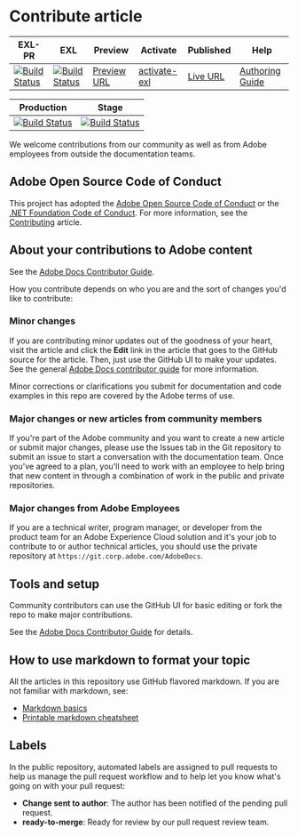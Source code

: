 # Contribute article

| EXL-PR | EXL | Preview | Activate | Published | Help |
|--- |--- |--- |--- |--- |--- |
| [![Build Status](https://docs.ci.corp.adobe.com/view/exl-pr/job/mobile-sdk-learn.en_pr-exl/badge/icon)](https://docs.ci.corp.adobe.com/view/exl-pr/job/mobile-sdk-learn.en_pr-exl/lastBuild/) | [![Build Status](https://docs.ci.corp.adobe.com/view/exl-pr/job/mobile-sdk-learn.en_exl/lastBuild/badge/icon)](https://docs.ci.corp.adobe.com/view/exl-pr/job/mobile-sdk-learn.en_exl/lastBuild/lastBuild) | [Preview URL](https://experienceleague.corp.adobe.com/docs/mobile-sdk-learn/tutorials/overview.html?lang=en) | [activate-exl](https://docs.ci.corp.adobe.com/job/activate-exl/build/)| [Live URL](https://experienceleague.adobe.com/docs/mobile-sdk-learn/tutorials/overview.html?lang=en) | [Authoring Guide](https://experienceleague.adobe.com/docs/authoring-guide-exl/using/home.html?lang=en) |

| Production | Stage |
|---|---|
| [![Build Status](https://docs.ci.corp.adobe.com/job/mobile-sdk-learn.en_production/badge/icon)](https://docs.ci.corp.adobe.com/job/mobile-sdk-learn.en_production/lastBuild) | [![Build Status](https://docs.ci.corp.adobe.com/job/mobile-sdk-learn.en_stage/badge/icon)](https://docs.ci.corp.adobe.com/job/mobile-sdk-learn.en_stage/lastBuild) |


<!--
|[Output Prod](https://docs.adobe.com/content/help/en/document-cloud-learn/tutorials/overview.html)|[Output Stg](https://docs-stg.corp.adobe.com/content/help/en/document-cloud-learn/tutorials/overview.html)|
-->

We welcome contributions from our community as well as from Adobe employees from outside the documentation teams.

## Adobe Open Source Code of Conduct

This project has adopted the [Adobe Open Source Code of Conduct](code-of-conduct.md) or the [.NET Foundation Code of Conduct](https://dotnetfoundation.org/code-of-conduct). For more information, see the [Contributing](contributing.md) article.

## About your contributions to Adobe content

See the [Adobe Docs Contributor Guide](https://docs.adobe.com/content/help/en/contributor/contributor-guide/introduction.html).

How you contribute depends on who you are and the sort of changes you'd like to contribute:

### Minor changes

If you are contributing minor updates out of the goodness of your heart, visit the article and click the **Edit** link in the article that goes to the GitHub source for the article. Then, just use the GitHub UI to make your updates. See the general [Adobe Docs contributor guide](https://docs.adobe.com/content/help/en/contributor/contributor-guide/introduction.html) for more information.

Minor corrections or clarifications you submit for documentation and code examples in this repo are covered by the Adobe terms of use.

### Major changes or new articles from community members

If you're part of the Adobe community and you want to create a new article or submit major changes, please use the Issues tab in the Git repository to submit an issue to start a conversation with the documentation team. Once you've agreed to a plan, you'll need to work with an employee to help bring that new content in through a combination of work in the public and private repositories.

<!--
If you submit a pull request with significant changes to documentation and code examples, you'll see a message in the pull request asking you to submit an online contribution license agreement (CLA). We need you to complete the online form before we can review your pull request.
-->

### Major changes from Adobe Employees

If you are a technical writer, program manager, or developer from the product team for an Adobe Experience Cloud solution and it's your job to contribute to or author technical articles, you should use the private repository at `https://git.corp.adobe.com/AdobeDocs`.

<!--Employees from other parts of the Adobe world should use the public repo for minor updates.-->

## Tools and setup

Community contributors can use the GitHub UI for basic editing or fork the repo to make major contributions.

See the [Adobe Docs Contributor Guide](https://docs.adobe.com/content/help/en/contributor/contributor-guide/introduction.html) for details.

## How to use markdown to format your topic

All the articles in this repository use GitHub flavored markdown. If you are not familiar with markdown, see:

* [Markdown basics](https://help.github.com/articles/getting-started-with-writing-and-formatting-on-github/)
* [Printable markdown cheatsheet](https://guides.github.com/pdfs/markdown-cheatsheet-online.pdf)

## Labels

In the public repository, automated labels are assigned to pull requests to help us manage the pull request workflow and to help let you know what's going on with your pull request:

* **Change sent to author**: The author has been notified of the pending pull request.
* **ready-to-merge**: Ready for review by our pull request review team.
